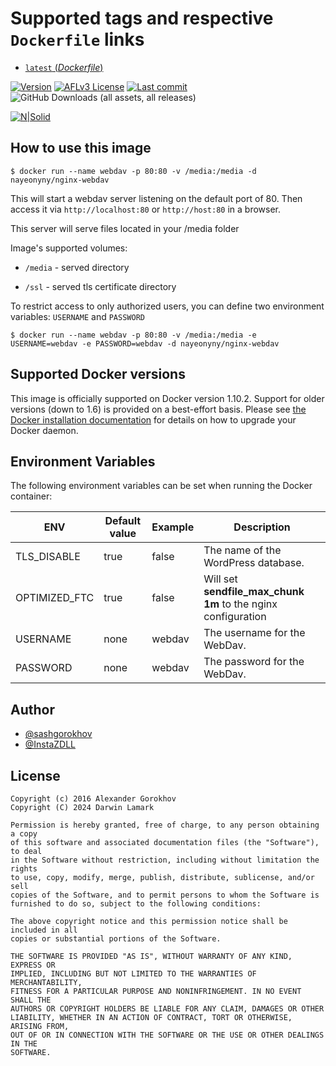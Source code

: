# Supported tags and respective `Dockerfile` links

- [`latest` (*Dockerfile*)](https://github.com/InstaZDLL/docker-nginx-webdav/blob/master/Dockerfile)


[![Version](https://img.shields.io/github/v/release/InstaZDLL/docker-nginx-webdav?style=for-the-badge)](https://github.com/InstaZDLL/docker-nginx-webdav/releases)
[![AFLv3 License](https://img.shields.io/github/license/InstaZDLL/docker-nginx-webdav?logo=e&style=for-the-badge)](https://opensource.org/license/afl-3-0-php)
[![Last commit](https://img.shields.io/github/last-commit/InstaZDLL/docker-nginx-webdav?style=for-the-badge)](https://github.com/InstaZDLL/docker-nginx-webdav/commits/main)
![GitHub Downloads (all assets, all releases)](https://img.shields.io/github/downloads/InstaZDLL/docker-nginx-webdav/total?style=for-the-badge&color=%230080ff)


[![N|Solid](https://cldup.com/dTxpPi9lDf.thumb.png)](https://nodesource.com/products/nsolid)

## How to use this image

```console
$ docker run --name webdav -p 80:80 -v /media:/media -d nayeonyny/nginx-webdav
```

This will start a webdav server listening on the default port of 80.
Then access it via `http://localhost:80` or `http://host:80` in a browser.

This server will serve files located in your /media folder

Image's supported volumes:

- `/media` - served directory

- `/ssl` - served tls certificate directory

To restrict access to only authorized users, you can define two environment variables: `USERNAME` and `PASSWORD`

```console
$ docker run --name webdav -p 80:80 -v /media:/media -e USERNAME=webdav -e PASSWORD=webdav -d nayeonyny/nginx-webdav
```

## Supported Docker versions

This image is officially supported on Docker version 1.10.2.
Support for older versions (down to 1.6) is provided on a best-effort basis.
Please see [the Docker installation documentation](https://docs.docker.com/installation/) for details on how to upgrade your Docker daemon.

## Environment Variables

The following environment variables can be set when running the Docker container:

| ENV            | Default value | Example | Description                                                   |
| -------------- | ------------- | ------- | ------------------------------------------------------------- |
| TLS\_DISABLE   | true          | false   | The name of the WordPress database.                           |
| OPTIMIZED\_FTC | true          | false   | Will set **sendfile_max_chunk 1m** to the nginx configuration |
| USERNAME       | none          | webdav  | The username for the WebDav.                                  |
| PASSWORD       | none          | webdav  | The password for the WebDav.                                  |

## Author

- [@sashgorokhov](https://github.com/sashgorokhov)
- [@InstaZDLL](https://github.com/InstaZDLL)

## License

```text
Copyright (c) 2016 Alexander Gorokhov
Copyright (C) 2024 Darwin Lamark

Permission is hereby granted, free of charge, to any person obtaining a copy
of this software and associated documentation files (the "Software"), to deal
in the Software without restriction, including without limitation the rights
to use, copy, modify, merge, publish, distribute, sublicense, and/or sell
copies of the Software, and to permit persons to whom the Software is
furnished to do so, subject to the following conditions:

The above copyright notice and this permission notice shall be included in all
copies or substantial portions of the Software.

THE SOFTWARE IS PROVIDED "AS IS", WITHOUT WARRANTY OF ANY KIND, EXPRESS OR
IMPLIED, INCLUDING BUT NOT LIMITED TO THE WARRANTIES OF MERCHANTABILITY,
FITNESS FOR A PARTICULAR PURPOSE AND NONINFRINGEMENT. IN NO EVENT SHALL THE
AUTHORS OR COPYRIGHT HOLDERS BE LIABLE FOR ANY CLAIM, DAMAGES OR OTHER
LIABILITY, WHETHER IN AN ACTION OF CONTRACT, TORT OR OTHERWISE, ARISING FROM,
OUT OF OR IN CONNECTION WITH THE SOFTWARE OR THE USE OR OTHER DEALINGS IN THE
SOFTWARE.
```

[//]: # (These are reference links used in the body of this note and get stripped out when the markdown processor does its job. There is no need to format nicely because it shouldn't be seen. Thanks SO - http://stackoverflow.com/questions/4823468/store-comments-in-markdown-syntax)

   [dill]: <https://github.com/joemccann/dillinger>
   [git-repo-url]: <https://github.com/joemccann/dillinger.git>
   [john gruber]: <http://daringfireball.net>
   [df1]: <http://daringfireball.net/projects/markdown/>
   [markdown-it]: <https://github.com/markdown-it/markdown-it>
   [Ace Editor]: <http://ace.ajax.org>
   [node.js]: <http://nodejs.org>
   [Twitter Bootstrap]: <http://twitter.github.com/bootstrap/>
   [jQuery]: <http://jquery.com>
   [@tjholowaychuk]: <http://twitter.com/tjholowaychuk>
   [express]: <http://expressjs.com>
   [AngularJS]: <http://angularjs.org>
   [Gulp]: <http://gulpjs.com>

   [PlDb]: <https://github.com/joemccann/dillinger/tree/master/plugins/dropbox/README.md>
   [PlGh]: <https://github.com/joemccann/dillinger/tree/master/plugins/github/README.md>
   [PlGd]: <https://github.com/joemccann/dillinger/tree/master/plugins/googledrive/README.md>
   [PlOd]: <https://github.com/joemccann/dillinger/tree/master/plugins/onedrive/README.md>
   [PlMe]: <https://github.com/joemccann/dillinger/tree/master/plugins/medium/README.md>
   [PlGa]: <https://github.com/RahulHP/dillinger/blob/master/plugins/googleanalytics/README.md>
